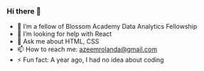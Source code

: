 ### Hi there 👋

- 🌱 I’m a fellow of Blossom Academy Data Analytics Fellowship
- 🤔 I’m looking for help with React
- 💬 Ask me about HTML, CSS
- 📫 How to reach me: azeemrolanda@gmail.com
- ⚡ Fun fact: A year ago, I had no idea about coding
